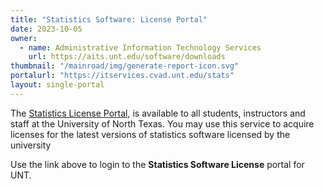 ```yaml
---
title: "Statistics Software: License Portal"
date: 2023-10-05
owner:
  - name: Administrative Information Technology Services
    url: https://aits.unt.edu/software/downloads
thumbnail: "/mainroad/img/generate-report-icon.svg"
portalurl: "https://itservices.cvad.unt.edu/stats"
layout: single-portal
---
```

The [Statistics License Portal](https://itservices.cvad.unt.edu/stats 'Stats License Portal'), is available to all students, instructors and staff at the University of North Texas. You may use this service to acquire licenses for the latest versions of statistics software licensed by the university

Use the link above to login to the **Statistics Software License** portal for UNT.